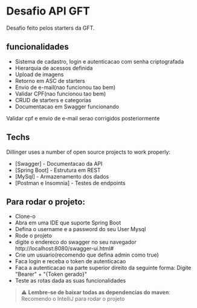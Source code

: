 # Desafio API GFT

Desafio feito pelos starters da GFT.

## funcionalidades

- Sistema de cadastro, login e autenticacao com senha criptografada
- Hierarquia de acessos definida
- Upload de imagens
- Retorno em ASC de starters
- Envio de e-mail(nao funcionou tao bem)
- Validar CPF(nao funcionou tao bem)
- CRUD de starters e categorias
- Documentacao em Swagger funcionando

Validar cpf e envio de e-mail serao corrigidos posteriormente

## Techs

Dillinger uses a number of open source projects to work properly:

- [Swagger] - Documentacao da API
- [Spring Boot] - Estrutura em REST
- [MySql] - Armazenamento dos dados
- [Postman e Insomnia] - Testes de endpoints

## Para rodar o projeto:

- Clone-o
- Abra em uma IDE que suporte Spring Boot
- Defina o username e a password do seu User Mysql
- Rode o projeto
- digite o endereco do swagger no seu navegador http://localhost:8080/swagger-ui.html#
- Crie um usuario(recomendo que defina admin como true)
- Faca login e receba o token de autenticacao
- Faca a autenticacao na parte superior direito da seguinte forma: Digite "Bearer" + "{Token gerado}"
- Teste as rotas dada as suas funcionalidades


> :warning: **Lembre-se de baixar todas as dependencias do maven**: Recomendo o IntelliJ para rodar o projeto

